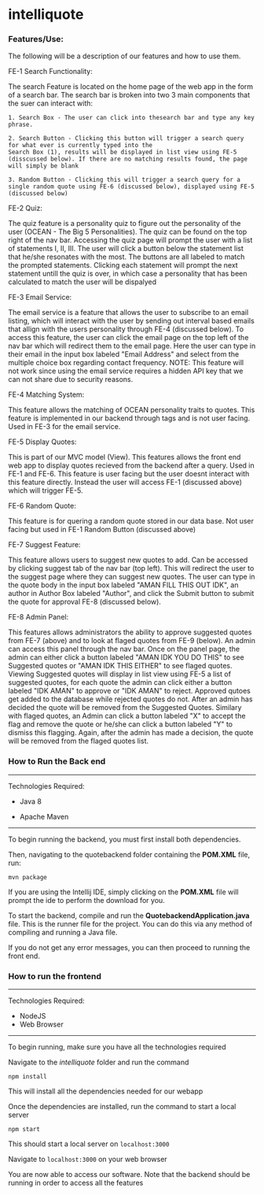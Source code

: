 # intelliquote

### Features/Use:
The following will be a description of our features and how to use them.


FE-1 Search Functionality:

The search Feature is located on the home page of the web app in the form of a search bar. The search bar is
broken into two 3 main components that the suer can interact with:

    1. Search Box - The user can click into thesearch bar and type any key phrase.

    2. Search Button - Clicking this button will trigger a search query for what ever is currently typed into the 
    Search Box (1), results will be displayed in list view using FE-5 (disscussed below). If there are no matching results found, the page will simply be blank

    3. Random Button - Clicking this will trigger a search query for a single random quote using FE-6 (discussed below), displayed using FE-5 (discussed below)



FE-2 Quiz:

The quiz feature is a personality quiz to figure out the personality of the user (OCEAN - The Big 5 Personalities).
The quiz can be found on the top right of the nav bar. Accessing the quiz page will prompt the user with a list of
statements I, II, III. The user will click a button below the statement list that he/she resonates with the most. 
The buttons are all labeled to match the prompted statements. Clicking each statement will prompt the next statement
untill the quiz is over, in which case a personality that has been calculated to match the user will be dispalyed



FE-3 Email Service:

The email service is a feature that allows the user to subscribe to an email listing, which will interact with the user
by sending out interval based emails that allign with the users personality through FE-4 (discussed below). To access
this feature, the user can click the email page on the top left of the nav bar which will redirect them to the email
page. Here the user can type in their email in the input box labeled "Email Address" and select from the multiple choice
box regarding contact frequency. NOTE: This feature will not work since using the email service requires a hidden API key
that we can not share due to security reasons. 



FE-4 Matching System:

This feature allows the matching of OCEAN personality traits to quotes. This feature is implemented in our backend through
tags and is not user facing. Used in FE-3 for the email service.



FE-5 Display Quotes:

This is part of our MVC model (View). This features allows the front end web app to display quotes recieved from the backend
after a query. Used in FE-1 and FE-6. This feature is user facing but the user doesnt interact with this feature directly. Instead
the user will access FE-1 (discussed above) which will trigger FE-5.



FE-6 Random Quote:

This feature is for quering a random quote stored in our data base. Not user facing but used in FE-1 Random Button (discussed above)



FE-7 Suggest Feature:

This feature allows users to suggest new quotes to add. Can be accessed by clicking suggest tab of the nav bar (top left).
This will redirect the user to the suggest page where they can suggest new quotes. The user can type in the quote body in the input box labeled
"AMAN FILL THIS OUT IDK", an author in Author Box labeled "Author", and click the Submit button to submit the quote for approval FE-8 (discussed below). 



FE-8 Admin Panel:

This features allows administrators the ability to approve suggested quotes from FE-7 (above) and to look at flaged quotes from FE-9 (below). 
An admin can access this panel through the nav bar. Once on the panel page, the admin can either click a button labeled "AMAN IDK YOU DO THIS" to see Suggested quotes
or "AMAN IDK THIS EITHER" to see flaged quotes. Viewing Suggested quotes will display in list view using FE-5 a list of suggested quotes, for each quote the admin can
click either a button labeled "IDK AMAN" to approve or "IDK AMAN" to reject. Approved qutoes get added to the database while rejected quotes do not. After an admin has
decided the quote will be removed from the Suggested Quotes. Similary with flaged quotes, an Admin can click a button labeled "X" to accept the flag and remove the quote
or he/she can click a button labeled "Y" to dismiss this flagging. Again, after the admin has made a decision, the quote will be removed from the flaged quotes list. 



### How to Run the Back end

---

Technologies Required:

- Java 8

- Apache Maven

---

To begin running the backend, you must first install both dependencies.

Then, navigating to the quotebackend folder containing the **POM.XML** file, run:

```
mvn package
```

If you are using the Intellij IDE, simply clicking on the **POM.XML** file will prompt the ide to perform the download for you.

To start the backend, compile and run the **QuotebackendApplication.java** file. This is the runner file for the project. You can do this via any method of compiling and running a Java file.

If you do not get any error messages, you can then proceed to running the front end.

### How to run the frontend

---

Technologies Required:

- NodeJS
- Web Browser

---

To begin running, make sure you have all the technologies required

Navigate to the _intelliquote_ folder and run the command

```
npm install
```

This will install all the dependencies needed for our webapp

Once the dependencies are installed, run the command to start a local server

```
npm start
```

This should start a local server on `localhost:3000`

Navigate to `localhost:3000` on your web browser

You are now able to access our software. Note that the backend should be running in order to access all the features
